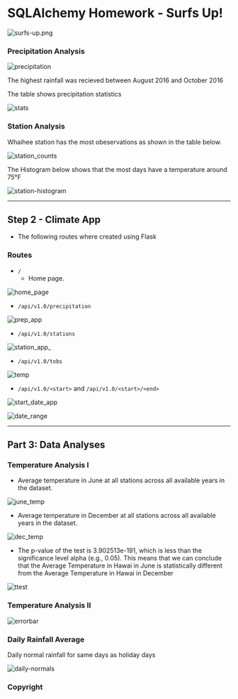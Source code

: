 # SQLAlchemy Homework - Surfs Up!

![surfs-up.png](Images/surfs-up.png)

### Precipitation Analysis

![precipitation](Images/LinePlot.png)

  The highest rainfall was recieved between August 2016 and October 2016

The table shows precipitation statistics

![stats](Images/prep_stats.png)

### Station Analysis

Whaihee station has the most obeservations as shown in the table below.

![station_counts](Images/stations_count.png)

The Histogram below shows that the most days have a temperature around 75°F

![station-histogram](Images/Histogram.png)

- - -

## Step 2 - Climate App

* The following routes where created using Flask 

### Routes

* `/`
  * Home page.

![home_page](Images/home_page.png)


* `/api/v1.0/precipitation`

![prep_app](Images/precip_app.png)


* `/api/v1.0/stations`

![station_app_](Images/stations_app.png)

* `/api/v1.0/tobs`

![temp](Images/tobs_app.png)

* `/api/v1.0/<start>` and `/api/v1.0/<start>/<end>`

![start_date_app](Images/start_date_app.png)

![date_range](Images/date_range_app.png)





- - -

## Part 3: Data Analyses


### Temperature Analysis I

* Average temperature in June at all stations across all available years in the dataset. 

 ![june_temp](Images/June_Ave_Temp.png)

* Average temperature in December at all stations across all available years in the dataset.

 ![dec_temp](Images/Dec_Ave_Temp.png)

* The p-value of the test is 3.902513e-191, which is less than the significance level alpha (e.g., 0.05). This means that we can conclude that the Average Temperature in Hawai in June is statistically different from the Average Temperature in Hawai in December

 ![ttest](Images/ttest.png)


### Temperature Analysis II

  ![errorbar](Images/errorbar.PNG)

### Daily Rainfall Average


Daily normal rainfall for same days as holiday days

  ![daily-normals](Images/AreaPlot.png)

### Copyright


